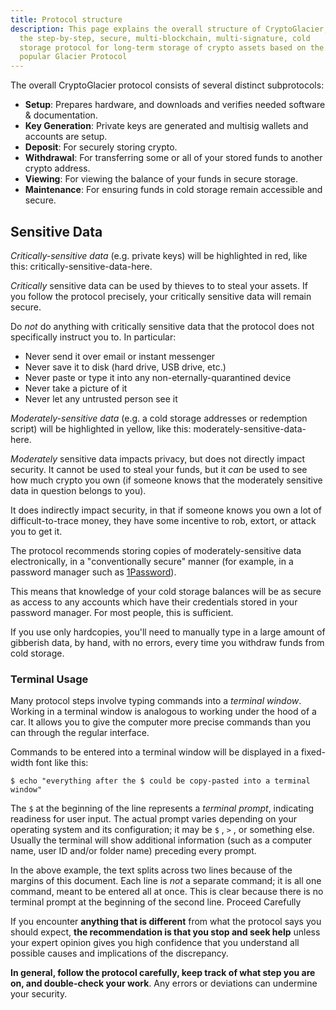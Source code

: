 ```yaml
---
title: Protocol structure
description: This page explains the overall structure of CryptoGlacier,
  the step-by-step, secure, multi-blockchain, multi-signature, cold
  storage protocol for long-term storage of crypto assets based on the
  popular Glacier Protocol
---
```


The overall CryptoGlacier protocol consists of several distinct subprotocols:

* **Setup**: Prepares hardware,
and downloads and verifies needed software & documentation.
* **Key Generation**: Private keys are generated and multisig wallets and
accounts are setup.
* **Deposit**: For securely storing crypto.
* **Withdrawal**: For transferring some or all of your stored funds to another
crypto address.
* **Viewing**: For viewing the balance of your funds in secure storage.
* **Maintenance**: For ensuring funds in cold storage remain accessible and
secure.

## Sensitive Data

*Critically-sensitive data* (e.g. private keys) will be highlighted in red,
like this: <span class="danger">critically-sensitive-data-here</span>.

*Critically* sensitive data can be used by thieves to to steal your assets. If
you follow the protocol precisely, your critically sensitive data will remain
secure.

Do *not* do anything with critically sensitive data that the protocol does not
specifically instruct you to. In particular:

* Never send it over email or instant messenger
* Never save it to disk (hard drive, USB drive,
etc.)
* Never paste or type it into any non-eternally-quarantined
device
* Never take a picture of it
* Never let any untrusted person see it

*Moderately-sensitive data* (e.g. a cold storage addresses or redemption
script) will be highlighted in yellow, like this:
<span class="warning">moderately-sensitive-data-here</span>.

*Moderately* sensitive data impacts
privacy, but does not directly impact security. It cannot be used to
steal your funds, but it *can* be used to see how much crypto you own
(if someone knows that the moderately sensitive data in question belongs
to you).

It does indirectly impact security, in that if someone knows you own a lot of
difficult-to-trace money, they have some incentive to rob, extort, or attack you
to get it.

The protocol recommends storing copies of moderately-sensitive
data electronically, in a "conventionally secure" manner (for example, in
a password manager such as
[1Password](https://1password.com/)).

This means that knowledge of your cold storage balances will be as secure as
access to any accounts which have their credentials stored in your password
manager. For most people, this is sufficient.

If you use only hardcopies, you'll need to manually type in a large amount of
gibberish data, by hand, with no errors, every time you withdraw funds from
cold storage.

### Terminal Usage

Many protocol steps involve
typing commands into a *terminal window*. Working in a terminal window is
analogous to working under the hood of a car. It allows you to give the
computer more precise commands than you can through the regular
interface.

Commands to be entered into a terminal window will be
displayed in a fixed-width font like this:

```
$ echo "everything after the $ could be copy-pasted into a terminal window"
```

The `$` at the beginning
of the line represents a *terminal prompt*, indicating readiness for user
input. The actual prompt varies depending on your operating system and its
configuration; it may be `$` , `>` , or something else. Usually the terminal
will show additional information (such as a computer name, user ID and/or
folder name) preceding every prompt.

In the above example, the text
splits across two lines because of the margins of this document. Each line
is *not* a separate command; it is all one command, meant to be entered
all at once. This is clear because there is no terminal prompt at the
beginning of the second line.
Proceed Carefully

If you encounter
**anything that is different** from what the protocol says you should
expect, **the recommendation is that you stop and seek help** unless your
expert opinion gives you high confidence that you understand all possible
causes and implications of the discrepancy.

**In general, follow the
protocol carefully, keep track of what step you are on, and double-check
your work**. Any errors or deviations can undermine your security.
